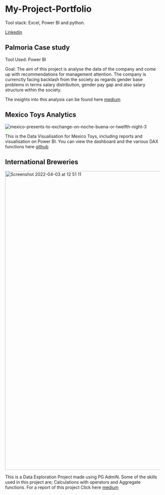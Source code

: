 # My-Project-Portfolio


Tool stack: Excel, Power BI and python.

[Linkedin](https://www.linkedin.com/in/owolabi-moyosore-ab07b9189/)

## Palmoria Case study

Tool Used: Power BI

Goal: The aim of this project is analyse the data of the company and come up with recommendations for management attention. The company is currenctly facing backlash from the society as regards gender base problems in terms salary distribution, gender pay gap and also salary structure within the society.

The insights into this analysis can be found here [medium](https://medium.com/p/2cb83a024e4e/edit)


## Mexico Toys Analytics

![mexico-presents-to-exchange-on-noche-buena-or-twelfth-night-3](https://user-images.githubusercontent.com/62305424/161425074-9acf5979-ea5f-43bd-901c-ffdf2937b03d.jpg)

 This is the Data Visualisation for Mexico Toys, including reports and visualisation on Power BI.
 You can view the dashboard and the various DAX functions here [github](https://github.com/OwolabiMO/Mexico-Toys)

## International Breweries 

<img width="974" alt="Screenshot 2022-04-03 at 12 51 11" src="https://user-images.githubusercontent.com/62305424/161424142-12452d9a-72da-49ac-88eb-37e220e4191c.png">

This is a Data Exploration Project made using PG AdmiN. Some of the skills used in this project are; Calculations with operators and Aggregate functions. For a report of this project Click here [medium](https://medium.com/p/4be0684c8f26/edit)
